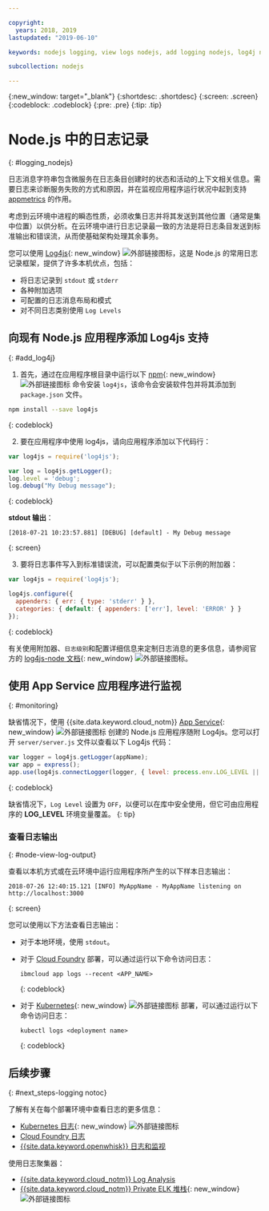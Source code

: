 ```yaml
---

copyright:
  years: 2018, 2019
lastupdated: "2019-06-10"

keywords: nodejs logging, view logs nodejs, add logging nodejs, log4j nodejs, stdout nodejs, nodejs log, output nodejs, nodejs logger

subcollection: nodejs

---
```


{:new_window: target="_blank"}
{:shortdesc: .shortdesc}
{:screen: .screen}
{:codeblock: .codeblock}
{:pre: .pre}
{:tip: .tip}

# Node.js 中的日志记录
{: #logging_nodejs}

日志消息字符串包含微服务在日志条目创建时的状态和活动的上下文相关信息。需要日志来诊断服务失败的方式和原因，并在监视应用程序运行状况中起到支持 [appmetrics](/docs/node?topic=nodejs-metrics) 的作用。

考虑到云环境中进程的瞬态性质，必须收集日志并将其发送到其他位置（通常是集中位置）以供分析。在云环境中进行日志记录最一致的方法是将日志条目发送到标准输出和错误流，从而使基础架构处理其余事务。

您可以使用 [Log4js](https://github.com/log4js-node/log4js-node){: new_window} ![外部链接图标](../icons/launch-glyph.svg "外部链接图标")，这是 Node.js 的常用日志记录框架，提供了许多本机优点，包括： 
* 将日志记录到 `stdout` 或 `stderr`
* 各种附加选项
* 可配置的日志消息布局和模式
* 对不同日志类别使用 `Log Levels`

## 向现有 Node.js 应用程序添加 Log4js 支持
{: #add_log4j}

1. 首先，通过在应用程序根目录中运行以下 [npm](https://nodejs.org/en/){: new_window} ![外部链接图标](../icons/launch-glyph.svg "外部链接图标") 命令安装 `log4js`，该命令会安装软件包并将其添加到 `package.json` 文件。
  ```bash
  npm install --save log4js
  ```
  {: codeblock}

2. 要在应用程序中使用 log4js，请向应用程序添加以下代码行：
  ```js
  var log4js = require('log4js');
  
  var log = log4js.getLogger();
  log.level = 'debug';
  log.debug("My Debug message");
  ```
  {: codeblock}

  **stdout 输出**：
  ```
  [2018-07-21 10:23:57.881] [DEBUG] [default] - My Debug message
  ```
  {: screen}

3. 要将日志事件写入到标准错误流，可以配置类似于以下示例的附加器：
  ```js
  var log4js = require('log4js');
  
  log4js.configure({
    appenders: { err: { type: 'stderr' } },
    categories: { default: { appenders: ['err'], level: 'ERROR' } }
  });
  ```
  {: codeblock}

  有关使用附加器、`日志级别`和配置详细信息来定制日志消息的更多信息，请参阅官方的 [log4js-node 文档](https://log4js-node.github.io/log4js-node/){: new_window} ![外部链接图标](../icons/launch-glyph.svg "外部链接图标")。

## 使用 App Service 应用程序进行监视
{: #monitoring}

缺省情况下，使用 {{site.data.keyword.cloud_notm}} [App Service](https://cloud.ibm.com/developer/appservice/dashboard){: new_window} ![外部链接图标](../icons/launch-glyph.svg "外部链接图标") 创建的 Node.js 应用程序随附 Log4js。您可以打开 `server/server.js` 文件以查看以下 Log4js 代码：
```js
var logger = log4js.getLogger(appName);
var app = express();
app.use(log4js.connectLogger(logger, { level: process.env.LOG_LEVEL || 'info' }));
```
{: codeblock}

缺省情况下，`Log Level` 设置为 `OFF`，以便可以在库中安全使用，但它可由应用程序的 **LOG_LEVEL** 环境变量覆盖。
{: tip}

### 查看日志输出
{: #node-view-log-output}

查看以本机方式或在云环境中运行应用程序所产生的以下样本日志输出：
```
2018-07-26 12:40:15.121 [INFO] MyAppName - MyAppName listening on http://localhost:3000
```
{: screen}

您可以使用以下方法查看日志输出：
* 对于本地环境，使用 `stdout`。
* 对于 [Cloud Foundry](/docs/cli/reference?topic=cloud-cli-ibmcloud_commands_apps#ibmcloud_app_logs) 部署，可以通过运行以下命令访问日志：
  ```
  ibmcloud app logs --recent <APP_NAME>
  ```
  {: codeblock}

* 对于 [Kubernetes](https://kubernetes.io/docs/reference/generated/kubectl/kubectl-commands#logs){: new_window} ![外部链接图标](../icons/launch-glyph.svg "外部链接图标") 部署，可以通过运行以下命令访问日志：
  ```
  kubectl logs <deployment name>
  ```
  {: codeblock}

## 后续步骤
{: #next_steps-logging notoc}

了解有关在每个部署环境中查看日志的更多信息：
* [Kubernetes 日志](https://kubernetes.io/docs/concepts/cluster-administration/logging/#basic-logging-in-kubernetes){: new_window} ![外部链接图标](../icons/launch-glyph.svg "外部链接图标")
* [Cloud Foundry 日志](/docs/services/CloudLogAnalysis/cfapps?topic=cloudloganalysis-logging_cf_apps)
* [{{site.data.keyword.openwhisk}} 日志和监视](/docs/openwhisk?topic=cloud-functions-logs)

使用日志聚集器：
* [{{site.data.keyword.cloud_notm}} Log Analysis](/docs/services/CloudLogAnalysis?topic=cloudloganalysis-log_analysis_ov#log_analysis_ov)
* [{{site.data.keyword.cloud_notm}} Private ELK 堆栈](https://www.ibm.com/support/knowledgecenter/en/SSBS6K_2.1.0.2/manage_metrics/logging_elk.html){: new_window} ![外部链接图标](../icons/launch-glyph.svg "外部链接图标")
